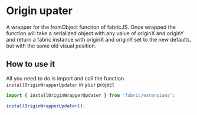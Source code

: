 # Origin upater

A wrapper for the fromObject function of fabricJS.
Once wrapped the function will take a serialized object with any value of originX and originY and return a fabric instance with originX and originY set to the new defaults, but with the same old visual position.

## How to use it

All you need to do is import and call the function `installOriginWrapperUpdater` in your project

```ts
import { installOriginWrapperUpdater } from 'fabric/extensions';

installOriginWrapperUpdater();
```
